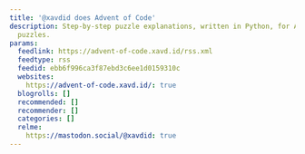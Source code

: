 ```yaml
---
title: '@xavdid does Advent of Code'
description: Step-by-step puzzle explanations, written in Python, for Advent of Code
  puzzles.
params:
  feedlink: https://advent-of-code.xavd.id/rss.xml
  feedtype: rss
  feedid: ebb6f996ca3f87ebd3c6ee1d0159310c
  websites:
    https://advent-of-code.xavd.id/: true
  blogrolls: []
  recommended: []
  recommender: []
  categories: []
  relme:
    https://mastodon.social/@xavdid: true
---
```

